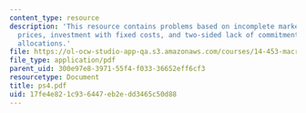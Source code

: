 ```yaml
---
content_type: resource
description: 'This resource contains problems based on incomplete markets and asset
  prices, investment with fixed costs, and two-sided lack of commitment: stationary
  allocations.'
file: https://ol-ocw-studio-app-qa.s3.amazonaws.com/courses/14-453-macroeconomic-theory-iii-fall-2006/17fe4e821c936447eb2edd3465c50d88_ps4.pdf
file_type: application/pdf
parent_uid: 300e97e8-3971-55f4-f033-36652eff6cf3
resourcetype: Document
title: ps4.pdf
uid: 17fe4e82-1c93-6447-eb2e-dd3465c50d88
---
```

